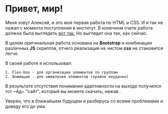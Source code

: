 # Привет, мир! #

Меня зовут Алексей, и это моя первая работа по HTML и CSS.
И я так не лажал с момента поступления в институт.
В конечном счете работа должна была выглядеть [вот так.](http://tamzidhossain.info/html/jamiya-online/)
Но выглядит она так, как сейчас.

В целом оригинальная работа основана на __Bootstrap__ и комбинации различных __JS__ скриптов, отчего реализация на чистом __css__ не становится легче.

В своей работе я использовал:

    1. Flex-box - для организации элементов по группам
    2. Анимации - для оживления элементов (крайне неудачно)

В результате отсутствия понимания адаптивности на выходе получился тот ~Ад~ "сайт", который вы можете скачать, нажав <Download ZIP>.

 Уверен, что в ближайшем будущем я разберусь со всеми проблемами и доведу его до ума.
